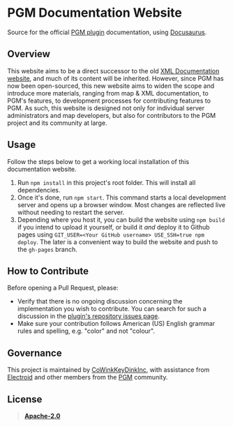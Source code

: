 # PGM Documentation Website

Source for the official [PGM plugin](https://github.com/PGMDev/PGM) documentation, using [Docusaurus](https://docusaurus.io/).

## Overview

This website aims to be a direct successor to the old [XML Documentation website](https://github.com/OvercastNetwork/docs.oc.tc), and much of its content will be inherited. However, since PGM has now been open-sourced, this new website aims to widen the scope and introduce more materials, ranging from map & XML documentation, to PGM's features, to development processes for contributing features to PGM. As such, this website is designed not only for individual server administrators and map developers, but also for contributors to the PGM project and its community at large.

## Usage

Follow the steps below to get a working local installation of this documentation website.

1. Run `npm install` in this project's root folder. This will install all dependencies.
2. Once it's done, run `npm start`. This command starts a local development server and opens up a browser window. Most changes are reflected live without needing to restart the server.
3. Depending where you host it, you can build the website using `npm build` if you intend to upload it yourself, or build it _and_ deploy it to Github pages using `GIT_USER=<Your GitHub username> USE_SSH=true npm deploy`. The later is a convenient way to build the website and push to the `gh-pages` branch.

## How to Contribute

Before opening a Pull Request, please:

- Verify that there is no ongoing discussion concerning the implementation you wish to contribute. You can search for such a discussion in the [plugin's repository issues page](https://github.com/PGMDev/PGM/issues).
- Make sure your contribution follows American (US) English grammar rules and spelling, e.g. "color" and not "colour".

## Governance

This project is maintained by [CoWinkKeyDinkInc](https://github.com/CoWinkKeyDinkInc), with assistance from [Electroid](https://github.com/Electroid) and other members from the [PGM](https://discord.gg/RTcBe5AKRA) community.

## License

> [**Apache-2.0**](https://github.com/PGMDev/Website/blob/master/LICENSE)
